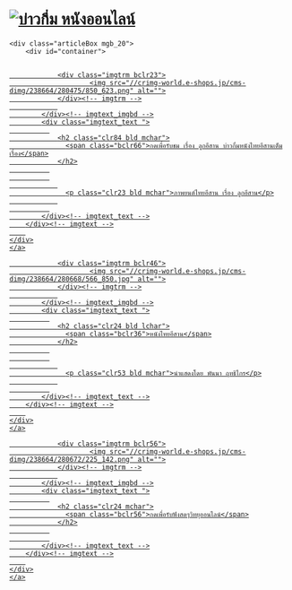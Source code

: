 <div class="l-pageWrap">
    <div id="header" class="obiSita">
    <div class="hd_area mgb_20">
    <a href="/">
        <div class="hptn3 ">
            <h1>
                <img src="//crimg-world.e-shops.jp/cms-dimg/238664/280476/850_358.png" alt="บ่าวกึ่ม หนังออนไลน์">
            </h1>
        </div>
    </a>
</div>

</div>

    <div class="articleBox mgb_20">
        <div id="container">
    


<div class="img_area mgb_20">
    <a href="//crimg-world.e-shops.jp/cms-dimg/238664/280475/850_623.png" class="imgbd posi_c img80" data-fancybox="">
        <div class="imgtrm">
	        <img src="//crimg-world.e-shops.jp/cms-dimg/238664/280475/850_623.png" alt="">
        </div>
    </a>
</div>





<div class="imgtext_area mgb_20">
    <a href="https://cdn.jwplayer.com/previews/8T2pYtpX-hCkIr2rY?jwsource=cl">
    <div class="">
        <div class="imgtext bclr23">
            <div class="imgtext_imgbd bd_s pd_5 img50">
                
                <div class="imgtrm bclr23">
                        <img src="//crimg-world.e-shops.jp/cms-dimg/238664/280475/850_623.png" alt="">
                </div><!-- imgtrm -->
                
            </div><!-- imgtext_imgbd -->
            <div class="imgtext_text ">
              
                <h2 class="clr84 bld mchar">
                  <span class="bclr66">กดเพื่อรับชม เรื่อง ลูกอีสาน บ่าวกึ่มหนังไทยอีสานเต็มเรื่อง</span>
                </h2>
              
              
                
                  <p class="clr23 bld mchar">ภาพยนต์ไทยอีสาน เรื่อง ลูกอีสาน</p>
                
              
            </div><!-- imgtext_text -->
        </div><!-- imgtext -->
        
    </div>
    </a>
</div><!-- imgtext_area -->




<div class="imgtext_area mgb_20">
    <a href="https://www.leoplayer1.com/watch?v=917766">
    <div class="">
        <div class="imgtext bclr46">
            <div class="imgtext_imgbd ">
                
                <div class="imgtrm bclr46">
                        <img src="//crimg-world.e-shops.jp/cms-dimg/238664/280668/566_850.jpg" alt="">
                </div><!-- imgtrm -->
                
            </div><!-- imgtext_imgbd -->
            <div class="imgtext_text ">
              
                <h2 class="clr24 bld lchar">
                  <span class="bclr36">หนังไทยอีสาน</span>
                </h2>
              
              
                
                  <p class="clr53 bld mchar">นำแสดงโดย พันนา ฤทธิไกร</p>
                
              
            </div><!-- imgtext_text -->
        </div><!-- imgtext -->
        
    </div>
    </a>
</div><!-- imgtext_area -->




<div class="imgtext_area mgb_20">
    <a href="http://www.90rakthai.com">
    <div class="">
        <div class="imgtext bclr56">
            <div class="imgtext_imgbd ">
                
                <div class="imgtrm bclr56">
                        <img src="//crimg-world.e-shops.jp/cms-dimg/238664/280672/225_142.png" alt="">
                </div><!-- imgtrm -->
                
            </div><!-- imgtext_imgbd -->
            <div class="imgtext_text ">
              
                <h2 class="clr24 mchar">
                  <span class="bclr56">กดเพื่อรับฟังสดๆวิทยุออนไลน์</span>
                </h2>
              
              
            </div><!-- imgtext_text -->
        </div><!-- imgtext -->
        
    </div>
    </a>
</div><!-- imgtext_area -->


</div>
    </div>
</div>

